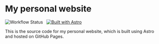 # My personal website

![Workflow Status](https://github.com/2h3ph3rd/2h3ph3rd.github.io/actions/workflows/deploy.yml/badge.svg)
&nbsp;
[![Built with Astro](https://astro.badg.es/v2/built-with-astro/tiny.svg)](https://astro.build)

This is the source code for my personal website, which is built using Astro and hosted on GitHub Pages.
